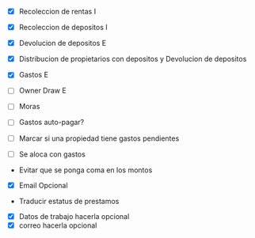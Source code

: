 - [x] Recoleccion de rentas I
- [x] Recoleccion de depositos I
- [x] Devolucion de depositos E
- [x] Distribucion de propietarios con depositos y Devolucion de depositos
- [x] Gastos E
- [ ] Owner Draw E
- [ ] Moras

- [ ] Gastos auto-pagar?
- [ ] Marcar si una propiedad tiene gastos pendientes
- [ ] Se aloca con gastos


- Evitar que se ponga coma en los montos
- [x] Email Opcional
- Traducir estatus de prestamos
- [x] Datos de trabajo hacerla opcional
- [x] correo hacerla opcional
